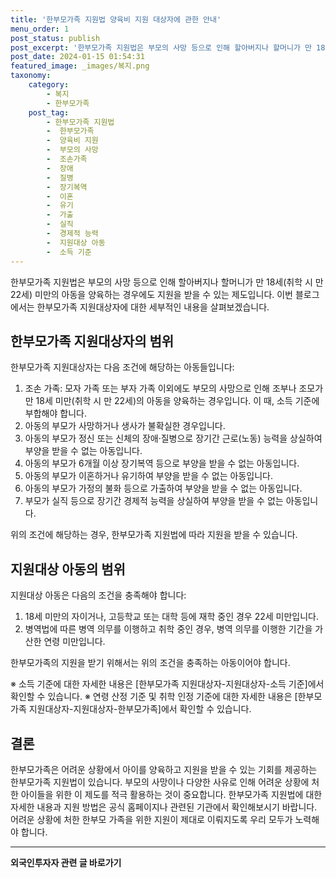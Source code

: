 ```yaml
---
title: '한부모가족 지원법 양육비 지원 대상자에 관한 안내'
menu_order: 1
post_status: publish
post_excerpt: '한부모가족 지원법은 부모의 사망 등으로 인해 할아버지나 할머니가 만 18세 취학 시 만 22세  미만의 아동을 양육하는 경우에도 지원을 받을 수 있는 제도입니다. 이번 블로그에서는 한부모가족 지원대상자에 대한 세부적인 내용을 살펴보겠습니다.'
post_date: 2024-01-15 01:54:31
featured_image: _images/복지.png
taxonomy:
    category:
        - 복지
        - 한부모가족
    post_tag:
        - 한부모가족 지원법
        -  한부모가족
        -  양육비 지원
        -  부모의 사망
        -  조손가족
        -  장애
        -  질병
        -  장기복역
        -  이혼
        -  유기
        -  가출
        -  실직
        -  경제적 능력
        -  지원대상 아동
        -  소득 기준
---
```



한부모가족 지원법은 부모의 사망 등으로 인해 할아버지나 할머니가 만 18세(취학 시 만 22세) 미만의 아동을 양육하는 경우에도 지원을 받을 수 있는 제도입니다. 이번 블로그에서는 한부모가족 지원대상자에 대한 세부적인 내용을 살펴보겠습니다.

## 한부모가족 지원대상자의 범위

한부모가족 지원대상자는 다음 조건에 해당하는 아동들입니다:

1. 조손 가족: 모자 가족 또는 부자 가족 이외에도 부모의 사망으로 인해 조부나 조모가 만 18세 미만(취학 시 만 22세)의 아동을 양육하는 경우입니다. 이 때, 소득 기준에 부합해야 합니다.
2. 아동의 부모가 사망하거나 생사가 불확실한 경우입니다.
3. 아동의 부모가 정신 또는 신체의 장애·질병으로 장기간 근로(노동) 능력을 상실하여 부양을 받을 수 없는 아동입니다.
4. 아동의 부모가 6개월 이상 장기복역 등으로 부양을 받을 수 없는 아동입니다.
5. 아동의 부모가 이혼하거나 유기하여 부양을 받을 수 없는 아동입니다.
6. 아동의 부모가 가정의 불화 등으로 가출하여 부양을 받을 수 없는 아동입니다.
7. 부모가 실직 등으로 장기간 경제적 능력을 상실하여 부양을 받을 수 없는 아동입니다.

위의 조건에 해당하는 경우, 한부모가족 지원법에 따라 지원을 받을 수 있습니다.

## 지원대상 아동의 범위

지원대상 아동은 다음의 조건을 충족해야 합니다:

1. 18세 미만의 자이거나, 고등학교 또는 대학 등에 재학 중인 경우 22세 미만입니다.
2. 병역법에 따른 병역 의무를 이행하고 취학 중인 경우, 병역 의무를 이행한 기간을 가산한 연령 미만입니다.

한부모가족의 지원을 받기 위해서는 위의 조건을 충족하는 아동이어야 합니다.

※ 소득 기준에 대한 자세한 내용은 [한부모가족 지원대상자-지원대상자-소득 기준]에서 확인할 수 있습니다.
※ 연령 산정 기준 및 취학 인정 기준에 대한 자세한 내용은 [한부모가족 지원대상자-지원대상자-한부모가족]에서 확인할 수 있습니다.

## 결론

한부모가족은 어려운 상황에서 아이를 양육하고 지원을 받을 수 있는 기회를 제공하는 한부모가족 지원법이 있습니다. 부모의 사망이나 다양한 사유로 인해 어려운 상황에 처한 아이들을 위한 이 제도를 적극 활용하는 것이 중요합니다. 한부모가족 지원법에 대한 자세한 내용과 지원 방법은 공식 홈페이지나 관련된 기관에서 확인해보시기 바랍니다. 어려운 상황에 처한 한부모 가족을 위한 지원이 제대로 이뤄지도록 우리 모두가 노력해야 합니다.
<!-- wp:separator -->
<hr class="wp-block-separator has-alpha-channel-opacity"/>
<!-- /wp:separator -->

<!-- wp:group {"backgroundColor":"base","layout":{"type":"constrained"}} -->
<div class="wp-block-group has-base-background-color has-background"><!-- wp:paragraph {"align":"center","fontSize":"medium"} -->
<p class="has-text-align-center has-large-font-size"><strong>외국인투자자 관련 글 바로가기</strong></p>
<!-- /wp:paragraph -->


<!-- wp:latest-posts
{"categories":[{"id":14375,"count":19,"description":"","link":"https://uknowlaw.com/category/%ec%99%b8%ea%b5%ad%ec%9d%b8%ed%88%ac%ec%9e%90%ec%9e%90/","name":"외국인투자자","slug":"외국인투자자","taxonomy":"category","parent":0,"meta":[],"_links":{"self":[{"href":"https://uknowlaw.com/wp-json/wp/v2/categories/14375"}],"collection":[{"href":"https://uknowlaw.com/wp-json/wp/v2/categories"}],"about":[{"href":"https://uknowlaw.com/wp-json/wp/v2/taxonomies/category"}],"wp:post_type":[{"href":"https://uknowlaw.com/wp-json/wp/v2/posts?categories=14375"}],"curies":[{"name":"wp","href":"https://api.w.org/{rel}","templated":true}]}}],"postsToShow":100,"excerptLength":28,"postLayout":"grid","columns":2,"featuredImageAlign":"left","featuredImageSizeSlug":"large","fontSize":"small"} /--></div>
<!-- /wp:group -->